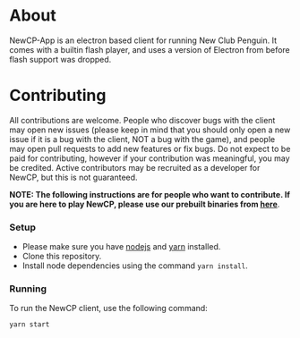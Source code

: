 # About

NewCP-App is an electron based client for running New Club Penguin. It comes with a builtin flash player, and uses a version of Electron from before flash support was dropped. 

# Contributing

All contributions are welcome. People who discover bugs with the client may open new issues (please keep in mind that you should only open a new issue if it is a bug with the client, NOT a bug with the game), and people may open pull requests to add new features or fix bugs. Do not expect to be paid for contributing, however if your contribution was meaningful, you may be credited. Active contributors may be recruited as a developer for NewCP, but this is not guaranteed. 

**NOTE: The following instructions are for people who want to contribute. If you are here to play NewCP, please use our prebuilt binaries from [here](https://github.com/New-Club-Penguin/NewCP-App-Build/releases)**.

### Setup

- Please make sure you have [nodejs](https://nodejs.org/en/download/) and [yarn](https://classic.yarnpkg.com/lang/en/docs/install/#mac-stable) installed. 
- Clone this repository.
- Install node dependencies using the command `yarn install`.

### Running
To run the NewCP client, use the following command:
```
yarn start
```
